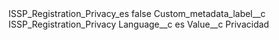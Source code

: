 <?xml version="1.0" encoding="UTF-8"?>
<CustomMetadata xmlns="http://soap.sforce.com/2006/04/metadata" xmlns:xsi="http://www.w3.org/2001/XMLSchema-instance" xmlns:xsd="http://www.w3.org/2001/XMLSchema">
    <label>ISSP_Registration_Privacy_es</label>
    <protected>false</protected>
    <values>
        <field>Custom_metadata_label__c</field>
        <value xsi:type="xsd:string">ISSP_Registration_Privacy</value>
    </values>
    <values>
        <field>Language__c</field>
        <value xsi:type="xsd:string">es</value>
    </values>
    <values>
        <field>Value__c</field>
        <value xsi:type="xsd:string">Privacidad</value>
    </values>
</CustomMetadata>
